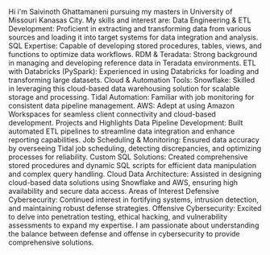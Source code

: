 Hi i'm Saivinoth Ghattamaneni pursuing my masters in University of Missouri Kanasas City.
My skills and interest are:
Data Engineering & ETL Development: Proficient in extracting and transforming data from various sources and loading it into target systems for data integration and analysis.
SQL Expertise: Capable of developing stored procedures, tables, views, and functions to optimize data workflows.
RDM & Teradata: Strong background in managing and developing reference data in Teradata environments.
ETL with Databricks (PySpark): Experienced in using Databricks for loading and transforming large datasets.
Cloud & Automation Tools:
Snowflake: Skilled in leveraging this cloud-based data warehousing solution for scalable storage and processing.
Tidal Automation: Familiar with job monitoring for consistent data pipeline management.
AWS: Adept at using Amazon Workspaces for seamless client connectivity and cloud-based development.
Projects and Highlights
Data Pipeline Development: Built automated ETL pipelines to streamline data integration and enhance reporting capabilities.
Job Scheduling & Monitoring: Ensured data accuracy by overseeing Tidal job scheduling, detecting discrepancies, and optimizing processes for reliability.
Custom SQL Solutions: Created comprehensive stored procedures and dynamic SQL scripts for efficient data manipulation and complex query handling.
Cloud Data Architecture: Assisted in designing cloud-based data solutions using Snowflake and AWS, ensuring high availability and secure data access.
Areas of Interest
Defensive Cybersecurity: Continued interest in fortifying systems, intrusion detection, and maintaining robust defense strategies.
Offensive Cybersecurity: Excited to delve into penetration testing, ethical hacking, and vulnerability assessments to expand my expertise.
I am passionate about understanding the balance between defense and offense in cybersecurity to provide comprehensive solutions.
